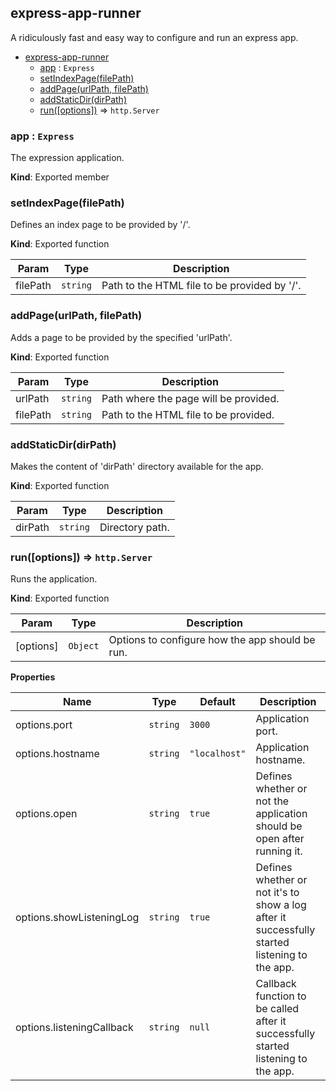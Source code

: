 <a name="module_express-app-runner"></a>

## express-app-runner
A ridiculously fast and easy way to configure and run an express app.


* [express-app-runner](#module_express-app-runner)
    * [app](#exp_module_express-app-runner--app) : <code>Express</code>
    * [setIndexPage(filePath)](#exp_module_express-app-runner--setIndexPage)
    * [addPage(urlPath, filePath)](#exp_module_express-app-runner--addPage)
    * [addStaticDir(dirPath)](#exp_module_express-app-runner--addStaticDir)
    * [run([options])](#exp_module_express-app-runner--run) ⇒ <code>http.Server</code>

<a name="exp_module_express-app-runner--app"></a>

### app : <code>Express</code>
The expression application.

**Kind**: Exported member
<a name="exp_module_express-app-runner--setIndexPage"></a>

### setIndexPage(filePath)
Defines an index page to be provided by '/'.

**Kind**: Exported function

| Param | Type | Description |
| --- | --- | --- |
| filePath | <code>string</code> | Path to the HTML file to be provided by '/'. |

<a name="exp_module_express-app-runner--addPage"></a>

### addPage(urlPath, filePath)
Adds a page to be provided by the specified 'urlPath'.

**Kind**: Exported function

| Param | Type | Description |
| --- | --- | --- |
| urlPath | <code>string</code> | Path where the page will be provided. |
| filePath | <code>string</code> | Path to the HTML file to be provided. |

<a name="exp_module_express-app-runner--addStaticDir"></a>

### addStaticDir(dirPath)
Makes the content of 'dirPath' directory available for the app.

**Kind**: Exported function

| Param | Type | Description |
| --- | --- | --- |
| dirPath | <code>string</code> | Directory path. |

<a name="exp_module_express-app-runner--run"></a>

### run([options]) ⇒ <code>http.Server</code>
Runs the application.

**Kind**: Exported function

| Param | Type | Description |
| --- | --- | --- |
| [options] | <code>Object</code> | Options to configure how the app should be run. |

**Properties**

| Name | Type | Default | Description |
| --- | --- | --- | --- |
| options.port | <code>string</code> | <code>3000</code> | Application port. |
| options.hostname | <code>string</code> | <code>&quot;localhost&quot;</code> | Application hostname. |
| options.open | <code>string</code> | <code>true</code> | Defines whether or not the application should be open after running it. |
| options.showListeningLog | <code>string</code> | <code>true</code> | Defines whether or not it's to show a log after it successfully started listening to the app. |
| options.listeningCallback | <code>string</code> | <code>null</code> | Callback function to be called after it successfully started listening to the app. |